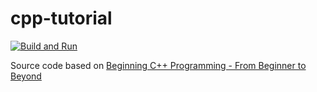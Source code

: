 # cpp-tutorial

[![Build and Run](https://github.com/shalex88/cpp-tutorial/actions/workflows/build.yaml/badge.svg)](https://github.com/shalex88/cpp-tutorial/actions/workflows/build.yaml)

Source code based on [Beginning C++ Programming - From Beginner to Beyond](https://www.udemy.com/course/beginning-c-plus-plus-programming/)